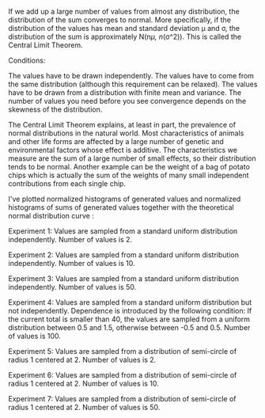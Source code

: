 If we add up a large number of values from almost any distribution, the distribution of the sum converges to normal. More specifically, if the distribution of the values has mean and standard deviation μ and σ, the distribution of the sum is approximately N(n*μ, n*(σ^2)). This is called the Central Limit Theorem.

 

Conditions:

The values have to be drawn independently.
The values have to come from the same distribution (although this requirement can be relaxed).
The values have to be drawn from a distribution with finite mean and variance.
The number of values you need before you see convergence depends on the skewness of the distribution.
 

The Central Limit Theorem explains, at least in part, the prevalence of normal distributions in the natural world. Most characteristics of animals and other life forms are affected by a large number of genetic and environmental factors whose effect is additive. The characteristics we measure are the sum of a large number of small effects, so their distribution tends to be normal. Another example can be the weight of a bag of potato chips which is actually the sum of the weights of many small independent contributions from each single chip.

 

I've plotted normalized histograms of generated values and normalized histograms of sums of generated values together with the theoretical normal distribution curve :

 

Experiment 1: Values are sampled from a standard uniform distribution independently. Number of values is 2.

Experiment 2: Values are sampled from a standard uniform distribution independently. Number of values is 10.

Experiment 3: Values are sampled from a standard uniform distribution independently. Number of values is 50.

Experiment 4: Values are sampled from a standard uniform distribution but not independently. Dependence is introduced by the following condition: If the current total is smaller than 40, the values are sampled from a uniform distribution between 0.5 and 1.5, otherwise between -0.5 and 0.5. Number of values is 100.

Experiment 5: Values are sampled from a distribution of semi-circle of radius 1 centered at 2. Number of values is 2.

Experiment 6: Values are sampled from a distribution of semi-circle of radius 1 centered at 2. Number of values is 10.

Experiment 7: Values are sampled from a distribution of semi-circle of radius 1 centered at 2. Number of values is 50.
